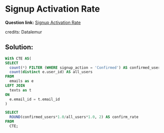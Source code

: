 # Signup Activation Rate

**Question link:** [Signup Activation Rate](https://datalemur.com/questions/signup-confirmation-rate)

credits: Datalemur

## Solution:
```sql
With CTE AS(
SELECT
  count(*) FILTER (WHERE signup_action = 'Confirmed') AS confirmed_users,
  count(distinct e.user_id) AS all_users
FROM
  emails as e
LEFT JOIN
  texts as t
ON
  e.email_id = t.email_id
)

SELECT
  ROUND(confirmed_users*1.0/all_users*1.0, 2) AS confirm_rate
FROM
  CTE;
```